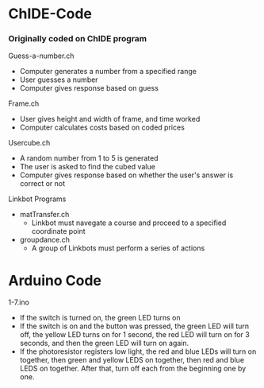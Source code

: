 # ChIDE-Code

### Originally coded on ChIDE program

Guess-a-number.ch
- Computer generates a number from a specified range
- User guesses a number
- Computer gives response based on guess

Frame.ch
- User gives height and width of frame, and time worked
- Computer calculates costs based on coded prices

Usercube.ch
- A random number from 1 to 5 is generated
- The user is asked to find the cubed value
- Computer gives response based on whether the user's answer is correct or not

Linkbot Programs
- matTransfer.ch
  - Linkbot must navegate a course and proceed to a specified coordinate point
- groupdance.ch
  - A group of Linkbots must perform a series of actions

# Arduino Code

1-7.ino
- If the switch is turned on, the green LED turns on
- If the switch is on and the button was pressed, the green LED will turn off, the yellow LED turns on for 1 second, the red LED will turn on for 3 seconds, and then the green LED will turn on again.
- If the photoresistor registers low light, the red and blue LEDs will turn on together, then green and yellow LEDS on together, then red and blue LEDS on together. After that, turn off each from the beginning one by one.
